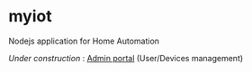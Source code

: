 # myiot
Nodejs application for Home Automation  

*Under construction* : [Admin portal](www.my.iotlawn.in) (User/Devices management)
